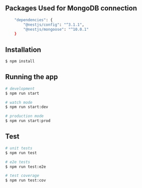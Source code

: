 ## Packages Used for MongoDB connection

```bash
    "dependencies": {
        "@nestjs/config": "^3.1.1",
        "@nestjs/mongoose": "^10.0.1"
    }
```

## Installation

```bash
$ npm install
```

## Running the app

```bash
# development
$ npm run start

# watch mode
$ npm run start:dev

# production mode
$ npm run start:prod
```

## Test

```bash
# unit tests
$ npm run test

# e2e tests
$ npm run test:e2e

# test coverage
$ npm run test:cov
```
